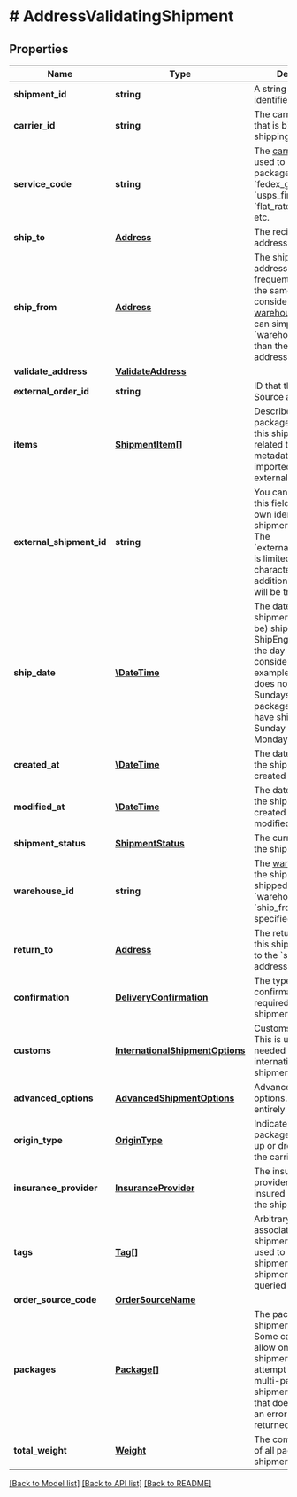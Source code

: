 # # AddressValidatingShipment

## Properties

Name | Type | Description | Notes
------------ | ------------- | ------------- | -------------
**shipment_id** | **string** | A string that uniquely identifies the shipment | [readonly] 
**carrier_id** | **string** | The carrier account that is billed for the shipping charges | 
**service_code** | **string** | The [carrier service](https://www.shipengine.com/docs/shipping/use-a-carrier-service/) used to ship the package, such as &#x60;fedex_ground&#x60;, &#x60;usps_first_class_mail&#x60;, &#x60;flat_rate_envelope&#x60;, etc. | 
**ship_to** | [**Address**](Address.md) | The recipient&#39;s mailing address | 
**ship_from** | [**Address**](Address.md) | The shipment&#39;s origin address. If you frequently ship from the same location, consider [creating a warehouse](https://www.shipengine.com/docs/reference/create-warehouse/).  Then you can simply specify the &#x60;warehouse_id&#x60; rather than the complete address each time. | 
**validate_address** | [**ValidateAddress**](ValidateAddress.md) |  | [optional] 
**external_order_id** | **string** | ID that the Order Source assigned | [optional] 
**items** | [**ShipmentItem[]**](ShipmentItem.md) | Describe the packages included in this shipment as related to potential metadata that was imported from external order sources | [optional] 
**external_shipment_id** | **string** | You can optionally use this field to store your own identifier for this shipment.  &gt; **Warning:** The &#x60;external_shipment_id&#x60; is limited to 50 characters. Any additional characters will be truncated. | [optional] 
**ship_date** | [**\DateTime**](\DateTime.md) | The date that the shipment was (or will be) shippped.  ShipEngine will take the day of week into consideration. For example, if the carrier does not operate on Sundays, then a package that would have shipped on Sunday will ship on Monday instead. | [optional] 
**created_at** | [**\DateTime**](\DateTime.md) | The date and time that the shipment was created in ShipEngine. | [optional] [readonly] 
**modified_at** | [**\DateTime**](\DateTime.md) | The date and time that the shipment was created or last modified. | [optional] [readonly] 
**shipment_status** | [**ShipmentStatus**](ShipmentStatus.md) | The current status of the shipment | [optional] [readonly] 
**warehouse_id** | **string** | The [warehouse](https://www.shipengine.com/docs/shipping/ship-from-a-warehouse/) that the shipment is being shipped from.  Either &#x60;warehouse_id&#x60; or &#x60;ship_from&#x60; must be specified. | [optional] 
**return_to** | [**Address**](Address.md) | The return address for this shipment.  Defaults to the &#x60;ship_from&#x60; address. | [optional] 
**confirmation** | [**DeliveryConfirmation**](DeliveryConfirmation.md) | The type of delivery confirmation that is required for this shipment. | [optional] 
**customs** | [**InternationalShipmentOptions**](InternationalShipmentOptions.md) | Customs information.  This is usually only needed for international shipments. | [optional] 
**advanced_options** | [**AdvancedShipmentOptions**](AdvancedShipmentOptions.md) | Advanced shipment options.  These are entirely optional. | [optional] 
**origin_type** | [**OriginType**](OriginType.md) | Indicates if the package will be picked up or dropped off by the carrier | [optional] 
**insurance_provider** | [**InsuranceProvider**](InsuranceProvider.md) | The insurance provider to use for any insured packages in the shipment. | [optional] 
**tags** | [**Tag[]**](Tag.md) | Arbitrary tags associated with this shipment.  Tags can be used to categorize shipments, and shipments can be queried by their tags. | [optional] [readonly] 
**order_source_code** | [**OrderSourceName**](OrderSourceName.md) |  | [optional] 
**packages** | [**Package[]**](Package.md) | The packages in the shipment.  &gt; **Note:** Some carriers only allow one package per shipment.  If you attempt to create a multi-package shipment for a carrier that doesn&#39;t allow it, an error will be returned. | [optional] 
**total_weight** | [**Weight**](Weight.md) | The combined weight of all packages in the shipment | [optional] [readonly] 

[[Back to Model list]](../../README.md#documentation-for-models) [[Back to API list]](../../README.md#documentation-for-api-endpoints) [[Back to README]](../../README.md)


